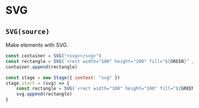 # SVG

## `SVG(source)`

Make elements with SVG.

```javascript
const container = SVG("<svg></svg>")
const rectangle = SVG(`<rect width="100" height="100" fill="${GREEN}" />`)
container.append(rectangle)
```

```javascript
const stage = new Stage({ context: "svg" })
stage.start = (svg) => {
	const rectangle = SVG(`<rect width="100" height="100" fill="${GREEN}" />`)
	svg.append(rectangle)
}
```
